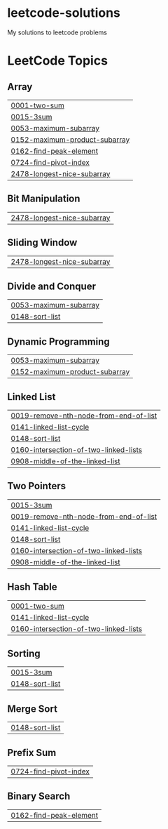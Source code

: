 # leetcode-solutions
My solutions to leetcode problems

<!---LeetCode Topics Start-->
# LeetCode Topics
## Array
|  |
| ------- |
| [0001-two-sum](https://github.com/saur1sh/leetcode-solutions/tree/master/0001-two-sum) |
| [0015-3sum](https://github.com/saur1sh/leetcode-solutions/tree/master/0015-3sum) |
| [0053-maximum-subarray](https://github.com/saur1sh/leetcode-solutions/tree/master/0053-maximum-subarray) |
| [0152-maximum-product-subarray](https://github.com/saur1sh/leetcode-solutions/tree/master/0152-maximum-product-subarray) |
| [0162-find-peak-element](https://github.com/saur1sh/leetcode-solutions/tree/master/0162-find-peak-element) |
| [0724-find-pivot-index](https://github.com/saur1sh/leetcode-solutions/tree/master/0724-find-pivot-index) |
| [2478-longest-nice-subarray](https://github.com/saur1sh/leetcode-solutions/tree/master/2478-longest-nice-subarray) |
## Bit Manipulation
|  |
| ------- |
| [2478-longest-nice-subarray](https://github.com/saur1sh/leetcode-solutions/tree/master/2478-longest-nice-subarray) |
## Sliding Window
|  |
| ------- |
| [2478-longest-nice-subarray](https://github.com/saur1sh/leetcode-solutions/tree/master/2478-longest-nice-subarray) |
## Divide and Conquer
|  |
| ------- |
| [0053-maximum-subarray](https://github.com/saur1sh/leetcode-solutions/tree/master/0053-maximum-subarray) |
| [0148-sort-list](https://github.com/saur1sh/leetcode-solutions/tree/master/0148-sort-list) |
## Dynamic Programming
|  |
| ------- |
| [0053-maximum-subarray](https://github.com/saur1sh/leetcode-solutions/tree/master/0053-maximum-subarray) |
| [0152-maximum-product-subarray](https://github.com/saur1sh/leetcode-solutions/tree/master/0152-maximum-product-subarray) |
## Linked List
|  |
| ------- |
| [0019-remove-nth-node-from-end-of-list](https://github.com/saur1sh/leetcode-solutions/tree/master/0019-remove-nth-node-from-end-of-list) |
| [0141-linked-list-cycle](https://github.com/saur1sh/leetcode-solutions/tree/master/0141-linked-list-cycle) |
| [0148-sort-list](https://github.com/saur1sh/leetcode-solutions/tree/master/0148-sort-list) |
| [0160-intersection-of-two-linked-lists](https://github.com/saur1sh/leetcode-solutions/tree/master/0160-intersection-of-two-linked-lists) |
| [0908-middle-of-the-linked-list](https://github.com/saur1sh/leetcode-solutions/tree/master/0908-middle-of-the-linked-list) |
## Two Pointers
|  |
| ------- |
| [0015-3sum](https://github.com/saur1sh/leetcode-solutions/tree/master/0015-3sum) |
| [0019-remove-nth-node-from-end-of-list](https://github.com/saur1sh/leetcode-solutions/tree/master/0019-remove-nth-node-from-end-of-list) |
| [0141-linked-list-cycle](https://github.com/saur1sh/leetcode-solutions/tree/master/0141-linked-list-cycle) |
| [0148-sort-list](https://github.com/saur1sh/leetcode-solutions/tree/master/0148-sort-list) |
| [0160-intersection-of-two-linked-lists](https://github.com/saur1sh/leetcode-solutions/tree/master/0160-intersection-of-two-linked-lists) |
| [0908-middle-of-the-linked-list](https://github.com/saur1sh/leetcode-solutions/tree/master/0908-middle-of-the-linked-list) |
## Hash Table
|  |
| ------- |
| [0001-two-sum](https://github.com/saur1sh/leetcode-solutions/tree/master/0001-two-sum) |
| [0141-linked-list-cycle](https://github.com/saur1sh/leetcode-solutions/tree/master/0141-linked-list-cycle) |
| [0160-intersection-of-two-linked-lists](https://github.com/saur1sh/leetcode-solutions/tree/master/0160-intersection-of-two-linked-lists) |
## Sorting
|  |
| ------- |
| [0015-3sum](https://github.com/saur1sh/leetcode-solutions/tree/master/0015-3sum) |
| [0148-sort-list](https://github.com/saur1sh/leetcode-solutions/tree/master/0148-sort-list) |
## Merge Sort
|  |
| ------- |
| [0148-sort-list](https://github.com/saur1sh/leetcode-solutions/tree/master/0148-sort-list) |
## Prefix Sum
|  |
| ------- |
| [0724-find-pivot-index](https://github.com/saur1sh/leetcode-solutions/tree/master/0724-find-pivot-index) |
## Binary Search
|  |
| ------- |
| [0162-find-peak-element](https://github.com/saur1sh/leetcode-solutions/tree/master/0162-find-peak-element) |
<!---LeetCode Topics End-->